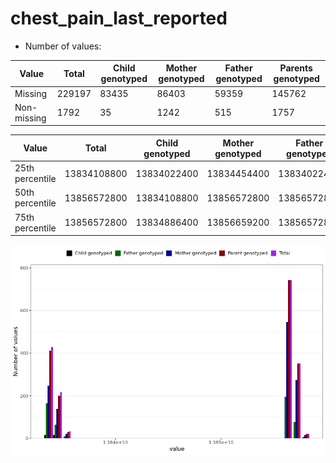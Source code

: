 # chest_pain_last_reported
- Number of values:

| Value | Total | Child genotyped | Mother genotyped | Father genotyped | Parents genotyped |
| ----- | ----- | --------------- | ---------------- | ---------------- |---------------- |
| Missing | 229197 | 83435 | 86403 | 59359 | 145762 |
| Non-missing | 1792 | 35 | 1242 | 515 | 1757 |

| Value | Total | Child genotyped | Mother genotyped | Father genotyped | Parents genotyped |
| ----- | ----- | --------------- | ---------------- | ---------------- |---------------- |
| 25th percentile | 13834108800 | 13834022400 | 13834454400 | 13834022400 | 13834108800 |
| 50th percentile | 13856572800 | 13834108800 | 13856572800 | 13856572800 | 13856572800 |
| 75th percentile | 13856572800 | 13834886400 | 13856659200 | 13856572800 | 13856572800 |



![](chest_pain_last_reported_n.png)



